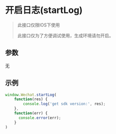 # 开启日志(startLog)

> 此接口仅限IOS下使用
>
> 此接口仅为了方便调试使用，生成环境请勿开启。



## 参数

无



## 示例

```javascript
window.Wechat.startLog(
    function(res) {
        console.log('get sdk version:', res);
    },
  	function(err) {
      console.error(err);
    }
)
```